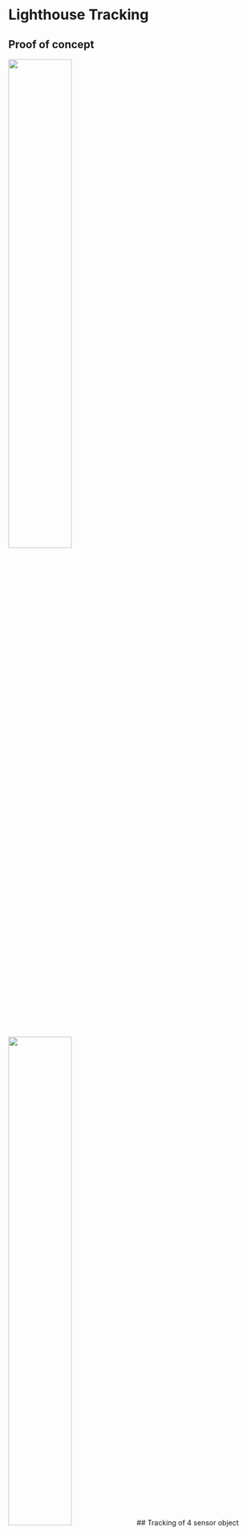 # Lighthouse Tracking
## Proof of concept
<img src="https://github.com/NVcoder24/nvvr/blob/main/tracking/lh1/Screenshot_4531.png" alt="" style="height:auto;width:50%;">
<img src="https://github.com/NVcoder24/nvvr/blob/main/tracking/lh1/Screenshot_4529.png" alt="" style="height:auto;width:50%;">
## Tracking of 4 sensor object
<img src="https://github.com/NVcoder24/nvvr/blob/main/tracking/lh1/photo_2025-05-17_22-17-11 (2).jpg" alt="" style="height:auto;width:50%;">
<img src="https://github.com/NVcoder24/nvvr/blob/main/tracking/lh1/photo_2025-05-25_00-40-46.jpg" alt="" style="height:auto;width:50%;">
<img src="https://github.com/NVcoder24/nvvr/blob/main/tracking/lh1/photo_2025-05-18_16-33-35.jpg" alt="" style="height:auto;width:50%;">
